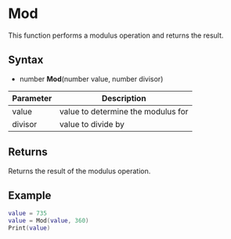 # Mod

This function performs a modulus operation and returns the result.

## Syntax

- number **Mod**(number value, number divisor)

| Parameter | Description |
| --- | --- |
| value | value to determine the modulus for |
| divisor | value to divide by |

## Returns

Returns the result of the modulus operation.

## Example

```lua
value = 735
value = Mod(value, 360)
Print(value)
```
